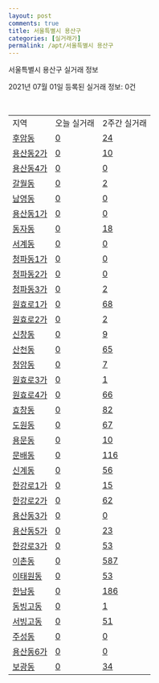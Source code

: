 ```yaml
---
layout: post
comments: true
title: 서울특별시 용산구
categories: [실거래가]
permalink: /apt/서울특별시 용산구
---
```


서울특별시 용산구 실거래 정보

2021년 07월 01일 등록된 실거래 정보: 0건

<script type="text/javascript">
  google.charts.load('current', {'packages':['corechart']});
  google.charts.setOnLoadCallback(drawChart);

  function drawChart() {
    var data = google.visualization.arrayToDataTable([['거래일', '매매', '전월세', '전매'], ['21-02', 81, 254, 0], ['21-03', 82, 321, 0], ['21-04', 82, 239, 1], ['21-05', 120, 276, 1], ['21-06', 28, 185, 0]]);

    var options = {
      title: '최근 유형별 거래량 추이',
      legend: { position: 'bottom' }
    };

    var chart = new google.visualization.LineChart(document.getElementById('columnchart_material'));
    chart.draw(data, (options));
  }
</script>

<div id="columnchart_material" style="width: 95%; margin-left: -35px"></div>
<br>
<table class="sortable">
  <tr>
    <td>지역</td>
    <td>오늘 실거래</td>
    <td>2주간 실거래</td>
  </tr>

  
  <tr class="item">
    <td><a href="서울특별시 용산구 후암동">후암동</a></td>
    <td><a href="서울특별시 용산구 후암동">0</a></td>
    <td><a href="서울특별시 용산구 후암동">24</a></td>
  </tr>
    

  <tr class="item">
    <td><a href="서울특별시 용산구 용산동2가">용산동2가</a></td>
    <td><a href="서울특별시 용산구 용산동2가">0</a></td>
    <td><a href="서울특별시 용산구 용산동2가">10</a></td>
  </tr>
    

  <tr class="item">
    <td><a href="서울특별시 용산구 용산동4가">용산동4가</a></td>
    <td><a href="서울특별시 용산구 용산동4가">0</a></td>
    <td><a href="서울특별시 용산구 용산동4가">0</a></td>
  </tr>
    

  <tr class="item">
    <td><a href="서울특별시 용산구 갈월동">갈월동</a></td>
    <td><a href="서울특별시 용산구 갈월동">0</a></td>
    <td><a href="서울특별시 용산구 갈월동">2</a></td>
  </tr>
    

  <tr class="item">
    <td><a href="서울특별시 용산구 남영동">남영동</a></td>
    <td><a href="서울특별시 용산구 남영동">0</a></td>
    <td><a href="서울특별시 용산구 남영동">0</a></td>
  </tr>
    

  <tr class="item">
    <td><a href="서울특별시 용산구 용산동1가">용산동1가</a></td>
    <td><a href="서울특별시 용산구 용산동1가">0</a></td>
    <td><a href="서울특별시 용산구 용산동1가">0</a></td>
  </tr>
    

  <tr class="item">
    <td><a href="서울특별시 용산구 동자동">동자동</a></td>
    <td><a href="서울특별시 용산구 동자동">0</a></td>
    <td><a href="서울특별시 용산구 동자동">18</a></td>
  </tr>
    

  <tr class="item">
    <td><a href="서울특별시 용산구 서계동">서계동</a></td>
    <td><a href="서울특별시 용산구 서계동">0</a></td>
    <td><a href="서울특별시 용산구 서계동">0</a></td>
  </tr>
    

  <tr class="item">
    <td><a href="서울특별시 용산구 청파동1가">청파동1가</a></td>
    <td><a href="서울특별시 용산구 청파동1가">0</a></td>
    <td><a href="서울특별시 용산구 청파동1가">0</a></td>
  </tr>
    

  <tr class="item">
    <td><a href="서울특별시 용산구 청파동2가">청파동2가</a></td>
    <td><a href="서울특별시 용산구 청파동2가">0</a></td>
    <td><a href="서울특별시 용산구 청파동2가">0</a></td>
  </tr>
    

  <tr class="item">
    <td><a href="서울특별시 용산구 청파동3가">청파동3가</a></td>
    <td><a href="서울특별시 용산구 청파동3가">0</a></td>
    <td><a href="서울특별시 용산구 청파동3가">2</a></td>
  </tr>
    

  <tr class="item">
    <td><a href="서울특별시 용산구 원효로1가">원효로1가</a></td>
    <td><a href="서울특별시 용산구 원효로1가">0</a></td>
    <td><a href="서울특별시 용산구 원효로1가">68</a></td>
  </tr>
    

  <tr class="item">
    <td><a href="서울특별시 용산구 원효로2가">원효로2가</a></td>
    <td><a href="서울특별시 용산구 원효로2가">0</a></td>
    <td><a href="서울특별시 용산구 원효로2가">2</a></td>
  </tr>
    

  <tr class="item">
    <td><a href="서울특별시 용산구 신창동">신창동</a></td>
    <td><a href="서울특별시 용산구 신창동">0</a></td>
    <td><a href="서울특별시 용산구 신창동">9</a></td>
  </tr>
    

  <tr class="item">
    <td><a href="서울특별시 용산구 산천동">산천동</a></td>
    <td><a href="서울특별시 용산구 산천동">0</a></td>
    <td><a href="서울특별시 용산구 산천동">65</a></td>
  </tr>
    

  <tr class="item">
    <td><a href="서울특별시 용산구 청암동">청암동</a></td>
    <td><a href="서울특별시 용산구 청암동">0</a></td>
    <td><a href="서울특별시 용산구 청암동">7</a></td>
  </tr>
    

  <tr class="item">
    <td><a href="서울특별시 용산구 원효로3가">원효로3가</a></td>
    <td><a href="서울특별시 용산구 원효로3가">0</a></td>
    <td><a href="서울특별시 용산구 원효로3가">1</a></td>
  </tr>
    

  <tr class="item">
    <td><a href="서울특별시 용산구 원효로4가">원효로4가</a></td>
    <td><a href="서울특별시 용산구 원효로4가">0</a></td>
    <td><a href="서울특별시 용산구 원효로4가">66</a></td>
  </tr>
    

  <tr class="item">
    <td><a href="서울특별시 용산구 효창동">효창동</a></td>
    <td><a href="서울특별시 용산구 효창동">0</a></td>
    <td><a href="서울특별시 용산구 효창동">82</a></td>
  </tr>
    

  <tr class="item">
    <td><a href="서울특별시 용산구 도원동">도원동</a></td>
    <td><a href="서울특별시 용산구 도원동">0</a></td>
    <td><a href="서울특별시 용산구 도원동">67</a></td>
  </tr>
    

  <tr class="item">
    <td><a href="서울특별시 용산구 용문동">용문동</a></td>
    <td><a href="서울특별시 용산구 용문동">0</a></td>
    <td><a href="서울특별시 용산구 용문동">10</a></td>
  </tr>
    

  <tr class="item">
    <td><a href="서울특별시 용산구 문배동">문배동</a></td>
    <td><a href="서울특별시 용산구 문배동">0</a></td>
    <td><a href="서울특별시 용산구 문배동">116</a></td>
  </tr>
    

  <tr class="item">
    <td><a href="서울특별시 용산구 신계동">신계동</a></td>
    <td><a href="서울특별시 용산구 신계동">0</a></td>
    <td><a href="서울특별시 용산구 신계동">56</a></td>
  </tr>
    

  <tr class="item">
    <td><a href="서울특별시 용산구 한강로1가">한강로1가</a></td>
    <td><a href="서울특별시 용산구 한강로1가">0</a></td>
    <td><a href="서울특별시 용산구 한강로1가">15</a></td>
  </tr>
    

  <tr class="item">
    <td><a href="서울특별시 용산구 한강로2가">한강로2가</a></td>
    <td><a href="서울특별시 용산구 한강로2가">0</a></td>
    <td><a href="서울특별시 용산구 한강로2가">62</a></td>
  </tr>
    

  <tr class="item">
    <td><a href="서울특별시 용산구 용산동3가">용산동3가</a></td>
    <td><a href="서울특별시 용산구 용산동3가">0</a></td>
    <td><a href="서울특별시 용산구 용산동3가">0</a></td>
  </tr>
    

  <tr class="item">
    <td><a href="서울특별시 용산구 용산동5가">용산동5가</a></td>
    <td><a href="서울특별시 용산구 용산동5가">0</a></td>
    <td><a href="서울특별시 용산구 용산동5가">23</a></td>
  </tr>
    

  <tr class="item">
    <td><a href="서울특별시 용산구 한강로3가">한강로3가</a></td>
    <td><a href="서울특별시 용산구 한강로3가">0</a></td>
    <td><a href="서울특별시 용산구 한강로3가">53</a></td>
  </tr>
    

  <tr class="item">
    <td><a href="서울특별시 용산구 이촌동">이촌동</a></td>
    <td><a href="서울특별시 용산구 이촌동">0</a></td>
    <td><a href="서울특별시 용산구 이촌동">587</a></td>
  </tr>
    

  <tr class="item">
    <td><a href="서울특별시 용산구 이태원동">이태원동</a></td>
    <td><a href="서울특별시 용산구 이태원동">0</a></td>
    <td><a href="서울특별시 용산구 이태원동">53</a></td>
  </tr>
    

  <tr class="item">
    <td><a href="서울특별시 용산구 한남동">한남동</a></td>
    <td><a href="서울특별시 용산구 한남동">0</a></td>
    <td><a href="서울특별시 용산구 한남동">186</a></td>
  </tr>
    

  <tr class="item">
    <td><a href="서울특별시 용산구 동빙고동">동빙고동</a></td>
    <td><a href="서울특별시 용산구 동빙고동">0</a></td>
    <td><a href="서울특별시 용산구 동빙고동">1</a></td>
  </tr>
    

  <tr class="item">
    <td><a href="서울특별시 용산구 서빙고동">서빙고동</a></td>
    <td><a href="서울특별시 용산구 서빙고동">0</a></td>
    <td><a href="서울특별시 용산구 서빙고동">51</a></td>
  </tr>
    

  <tr class="item">
    <td><a href="서울특별시 용산구 주성동">주성동</a></td>
    <td><a href="서울특별시 용산구 주성동">0</a></td>
    <td><a href="서울특별시 용산구 주성동">0</a></td>
  </tr>
    

  <tr class="item">
    <td><a href="서울특별시 용산구 용산동6가">용산동6가</a></td>
    <td><a href="서울특별시 용산구 용산동6가">0</a></td>
    <td><a href="서울특별시 용산구 용산동6가">0</a></td>
  </tr>
    

  <tr class="item">
    <td><a href="서울특별시 용산구 보광동">보광동</a></td>
    <td><a href="서울특별시 용산구 보광동">0</a></td>
    <td><a href="서울특별시 용산구 보광동">34</a></td>
  </tr>
    


</table>


    